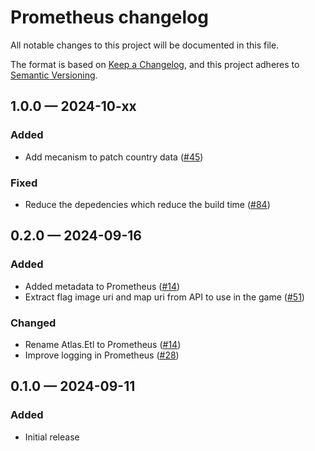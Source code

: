 # Prometheus changelog

All notable changes to this project will be documented in this file.

The format is based on [Keep a Changelog](https://keepachangelog.com/en/1.0.0/),
and this project adheres to [Semantic Versioning](https://semver.org/spec/v2.0.0.html).

## 1.0.0 &#8212; 2024-10-xx

### Added

- Add mecanism to patch country data ([#45])

### Fixed

- Reduce the depedencies which reduce the build time ([#84])

<!-- 1.0.0 -->
[#45]: https://github.com/wavepulse/atlas/issues/45
[#84]: https://github.com/wavepulse/atlas/issues/84

## 0.2.0 &#8212; 2024-09-16

### Added

- Added metadata to Prometheus ([#14])
- Extract flag image uri and map uri from API to use in the game ([#51])

### Changed

- Rename Atlas.Etl to Prometheus ([#14])
- Improve logging in Prometheus ([#28])

<!-- 0.2.0 -->
[#14]: https://github.com/wavepulse/atlas/issues/14
[#28]: https://github.com/wavepulse/atlas/issues/28
[#51]: https://github.com/wavepulse/atlas/issues/51

## 0.1.0 &#8212; 2024-09-11

### Added

- Initial release
